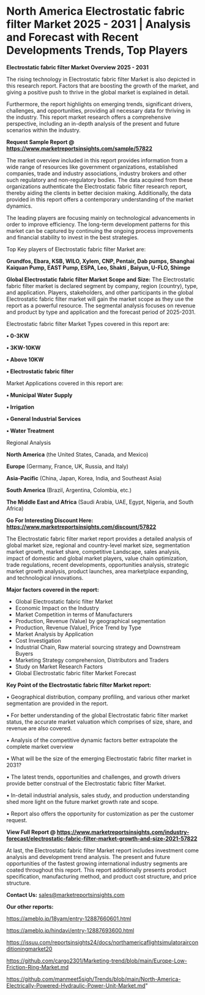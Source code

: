 # North America Electrostatic fabric filter Market 2025 - 2031 | Analysis and Forecast with Recent Developments Trends, Top Players

<Strong> Electrostatic fabric filter Market Overview 2025 - 2031</strong>

The rising technology in Electrostatic fabric filter Market is also depicted in this research report. Factors that are boosting the growth of the market, and giving a positive push to thrive in the global market is explained in detail.

Furthermore, the report highlights on emerging trends, significant drivers, challenges, and opportunities, providing all necessary data for thriving in the industry. This report market research offers a comprehensive perspective, including an in-depth analysis of the present and future scenarios within the industry.

<strong>Request Sample Report @ <a href=https://www.marketreportsinsights.com/sample/57822>https://www.marketreportsinsights.com/sample/57822</a></strong>

The market overview included in this report provides information from a wide range of resources like government organizations, established companies, trade and industry associations, industry brokers and other such regulatory and non-regulatory bodies. The data acquired from these organizations authenticate the Electrostatic fabric filter research report, thereby aiding the clients in better decision making. Additionally, the data provided in this report offers a contemporary understanding of the market dynamics.

The leading players are focusing mainly on technological advancements in order to improve efficiency. The long-term development patterns for this market can be captured by continuing the ongoing process improvements and financial stability to invest in the best strategies.

Top Key players of Electrostatic fabric filter Market are:

<strong>Grundfos, Ebara, KSB, WILO, Xylem, CNP, Pentair, Dab pumps, Shanghai Kaiquan Pump, EAST Pump, ESPA, Leo, Shakti , Baiyun, U-FLO, Shimge</strong>

<strong><b>Global Electrostatic fabric filter Market Scope and Size:</b></strong>
The Electrostatic fabric filter market is declared segment by company, region (country), type, and application. Players, stakeholders, and other participants in the global Electrostatic fabric filter market will gain the market scope as they use the report as a powerful resource. The segmental analysis focuses on revenue and product by type and application and the forecast period of 2025-2031.

Electrostatic fabric filter Market Types covered in this report are:

<strong>• 0-3KW

• 3KW-10KW

• Above 10KW

• Electrostatic fabric filter</strong>

Market Applications covered in this report are:

<strong>• Municipal Water Supply

• Irrigation

• General Industrial Services

• Water Treatment</strong> 

Regional Analysis

<strong>North America</strong> (the United States, Canada, and Mexico)

<strong>Europe</strong> (Germany, France, UK, Russia, and Italy)

<strong>Asia-Pacific</strong> (China, Japan, Korea, India, and Southeast Asia)

<strong>South America</strong> (Brazil, Argentina, Colombia, etc.)

<strong>The Middle East and Africa</strong> (Saudi Arabia, UAE, Egypt, Nigeria, and South Africa)

<strong>Go For Interesting Discount Here: <a href=https://www.marketreportsinsights.com/discount/57822>https://www.marketreportsinsights.com/discount/57822</a></strong>

The Electrostatic fabric filter market report provides a detailed analysis of global market size, regional and country-level market size, segmentation market growth, market share, competitive Landscape, sales analysis, impact of domestic and global market players, value chain optimization, trade regulations, recent developments, opportunities analysis, strategic market growth analysis, product launches, area marketplace expanding, and technological innovations.

<strong><b>Major factors covered in the report:</b></strong>
<ul>
  <li>Global Electrostatic fabric filter Market </li>
  <li>Economic Impact on the Industry</li>
  <li>Market Competition in terms of Manufacturers</li>
  <li>Production, Revenue (Value) by geographical segmentation</li>
  <li>Production, Revenue (Value), Price Trend by Type</li>
  <li>Market Analysis by Application</li>
  <li>Cost Investigation</li>
  <li>Industrial Chain, Raw material sourcing strategy and Downstream Buyers</li>
  <li>Marketing Strategy comprehension, Distributors and Traders</li>
  <li>Study on Market Research Factors</li>
  <li>Global Electrostatic fabric filter Market Forecast</li>
</ul>

<strong><b>Key Point of the Electrostatic fabric filter Market report:</b></strong>

• Geographical distribution, company profiling, and various other market segmentation are provided in the report.

• For better understanding of the global Electrostatic fabric filter market status, the accurate market valuation which comprises of size, share, and revenue are also covered.

• Analysis of the competitive dynamic factors better extrapolate the complete market overview

• What will be the size of the emerging Electrostatic fabric filter market in 2031?

• The latest trends, opportunities and challenges, and growth drivers provide better construal of the Electrostatic fabric filter Market.

• In-detail industrial analysis, sales study, and production understanding shed more light on the future market growth rate and scope.

• Report also offers the opportunity for customization as per the customer request.

<strong><b>View Full Report @ <a href=https://www.marketreportsinsights.com/industry-forecast/electrostatic-fabric-filter-market-growth-and-size-2021-57822>https://www.marketreportsinsights.com/industry-forecast/electrostatic-fabric-filter-market-growth-and-size-2021-57822</a></b></strong>


At last, the Electrostatic fabric filter Market report includes investment come analysis and development trend analysis. The present and future opportunities of the fastest growing international industry segments are coated throughout this report. This report additionally presents product specification, manufacturing method, and product cost structure, and price structure.

<strong>Contact Us:</strong>
sales@marketreportsinsights.com

<strong>Our other reports:</strong>

<a href=https://ameblo.jp/18yam/entry-12887660601.html>https://ameblo.jp/18yam/entry-12887660601.html</a>

<a href=https://ameblo.jp/hindavi/entry-12887693600.html>https://ameblo.jp/hindavi/entry-12887693600.html</a>

<a href=https://issuu.com/reportsinsights24/docs/northamericaflightsimulatorairconditioningmarket20>https://issuu.com/reportsinsights24/docs/northamericaflightsimulatorairconditioningmarket20</a>

<a href=https://github.com/cargo2301/Marketing-trend/blob/main/Europe-Low-Friction-Ring-Market.md>https://github.com/cargo2301/Marketing-trend/blob/main/Europe-Low-Friction-Ring-Market.md</a>

<a href=https://github.com/manmeet5sigh/Trends/blob/main/North-America-Electrically-Powered-Hydraulic-Power-Unit-Market.md>https://github.com/manmeet5sigh/Trends/blob/main/North-America-Electrically-Powered-Hydraulic-Power-Unit-Market.md</a>"
